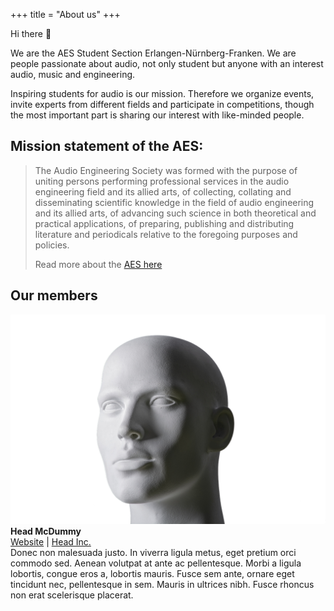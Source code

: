 +++
title = "About us"
+++

Hi there :wave:

We are the AES Student Section Erlangen-Nürnberg-Franken. We are people passionate about audio, not only student but anyone with an interest audio, music and engineering. 

Inspiring students for audio is our mission. Therefore we organize events, invite experts from different fields and participate in competitions, though the most important part is sharing our interest with like-minded people.

## Mission statement of the AES:

> The Audio Engineering Society was formed with the purpose of uniting persons performing professional services in the audio engineering field and its allied arts, of collecting, collating and disseminating scientific knowledge in the field of audio engineering and its allied arts, of advancing such science in both theoretical and practical applications, of preparing, publishing and distributing literature and periodicals relative to the foregoing purposes and policies.
>
> Read more about the <a href="https://aes2.org/" target="_blank">AES here</a>

## Our members

<div class="member">
    <div class="profile">
        <img src="/dummy-head.png" />
        <b>Head McDummy</b><br />
        <a href="#">Website</a> | <a href="#">Head Inc.</a>
    </div>
    <span>
        Donec non malesuada justo. In viverra ligula metus, eget pretium orci commodo sed. Aenean volutpat at ante ac pellentesque. Morbi a ligula lobortis, congue eros a, lobortis mauris. Fusce sem ante, ornare eget tincidunt nec, pellentesque in sem. Mauris in ultrices nibh. Fusce rhoncus non erat scelerisque placerat.
    </span>
</div>
